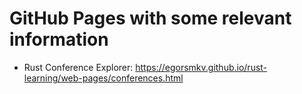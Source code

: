 # GitHub Pages with some relevant information

- Rust Conference Explorer: https://egorsmkv.github.io/rust-learning/web-pages/conferences.html
